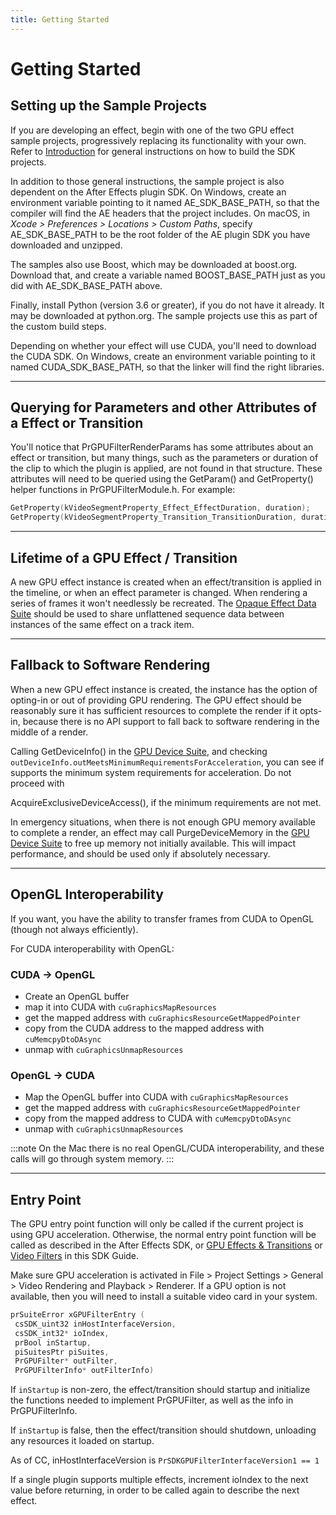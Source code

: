 ```yaml
---
title: Getting Started
---
```

# Getting Started

## Setting up the Sample Projects

If you are developing an effect, begin with one of the two GPU effect sample projects, progressively replacing its functionality with your own. Refer to [Introduction](../../index) for general instructions on how to build the SDK projects.

In addition to those general instructions, the sample project is also dependent on the After Effects plugin SDK. On Windows, create an environment variable pointing to it named AE_SDK_BASE_PATH, so that the compiler will find the AE headers that the project includes. On macOS, in *Xcode > Preferences > Locations > Custom Paths*, specify AE_SDK_BASE_PATH to be the root folder of the AE plugin SDK you have downloaded and unzipped.

The samples also use Boost, which may be downloaded at boost.org. Download that, and create a variable named BOOST_BASE_PATH just as you did with AE_SDK_BASE_PATH above.

Finally, install Python (version 3.6 or greater), if you do not have it already. It may be downloaded at python.org. The sample projects use this as part of the custom build steps.

Depending on whether your effect will use CUDA, you'll need to download the CUDA SDK. On Windows, create an environment variable pointing to it named CUDA_SDK_BASE_PATH, so that the linker will find the right libraries.

---

## Querying for Parameters and other Attributes of a Effect or Transition

You'll notice that PrGPUFilterRenderParams has some attributes about an effect or transition, but many things, such as the parameters or duration of the clip to which the plugin is applied, are not found in that structure. These attributes will need to be queried using the GetParam() and GetProperty() helper functions in PrGPUFilterModule.h. For example:

```cpp
GetProperty(kVideoSegmentProperty_Effect_EffectDuration, duration);
GetProperty(kVideoSegmentProperty_Transition_TransitionDuration, duration);
```

---

## Lifetime of a GPU Effect / Transition

A new GPU effect instance is created when an effect/transition is applied in the timeline, or when an effect parameter is changed. When rendering a series of frames it won't needlessly be recreated. The [Opaque Effect Data Suite](../suites#opaque-effect-data-suite) should be used to share unflattened sequence data between instances of the same effect on a track item.

---

## Fallback to Software Rendering

When a new GPU effect instance is created, the instance has the option of opting-in or out of providing GPU rendering. The GPU effect should be reasonably sure it has sufficient resources to complete the render if it opts-in, because there is no API support to fall back to software rendering in the middle of a render.

Calling GetDeviceInfo() in the [GPU Device Suite](../suites#gpu-device-suite), and checking `outDeviceInfo.outMeetsMinimumRequirementsForAcceleration`, you can see if supports the minimum system requirements for acceleration. Do not proceed with

AcquireExclusiveDeviceAccess(), if the minimum requirements are not met.

In emergency situations, when there is not enough GPU memory available to complete a render, an effect may call PurgeDeviceMemory in the [GPU Device Suite](../suites#gpu-device-suite) to free up memory not initially available. This will impact performance, and should be used only if absolutely necessary.

---

## OpenGL Interoperability

If you want, you have the ability to transfer frames from CUDA to OpenGL (though not always efficiently).

For CUDA interoperability with OpenGL:

### CUDA -> OpenGL

- Create an OpenGL buffer
- map it into CUDA with `cuGraphicsMapResources`
- get the mapped address with `cuGraphicsResourceGetMappedPointer`
- copy from the CUDA address to the mapped address with `cuMemcpyDtoDAsync`
- unmap with `cuGraphicsUnmapResources`

### OpenGL -> CUDA

- Map the OpenGL buffer into CUDA with `cuGraphicsMapResources`
- get the mapped address with `cuGraphicsResourceGetMappedPointer`
- copy from the mapped address to CUDA with `cuMemcpyDtoDAsync`
- unmap with `cuGraphicsUnmapResources`

:::note
On the Mac there is no real OpenGL/CUDA interoperability, and these calls will go through system memory.
:::

---

## Entry Point

The GPU entry point function will only be called if the current project is using GPU acceleration. Otherwise, the normal entry point function will be called as described in the After Effects SDK, or [GPU Effects & Transitions](../gpu-effects-transitions) or [Video Filters](../../video-filters/video-filters) in this SDK Guide.

Make sure GPU acceleration is activated in File > Project Settings > General > Video Rendering and Playback > Renderer. If a GPU option is not available, then you will need to install a suitable video card in your system.

```cpp
prSuiteError xGPUFilterEntry (
 csSDK_uint32 inHostInterfaceVersion,
 csSDK_int32* ioIndex,
 prBool inStartup,
 piSuitesPtr piSuites,
 PrGPUFilter* outFilter,
 PrGPUFilterInfo* outFilterInfo)
```

If `inStartup` is non-zero, the effect/transition should startup and initialize the functions needed to implement PrGPUFilter, as well as the info in PrGPUFilterInfo.

If `inStartup` is false, then the effect/transition should shutdown, unloading any resources it loaded on startup.

As of CC, inHostInterfaceVersion is `PrSDKGPUFilterInterfaceVersion1 == 1`

If a single plugin supports multiple effects, increment ioIndex to the next value before returning, in order to be called again to describe the next effect.
